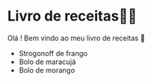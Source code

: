 #	Livro de receitas:man_cook:

Olá ! Bem vindo ao meu livro de receitas :wave:

- Strogonoff de frango
- Bolo de maracujá
- Bolo de morango
